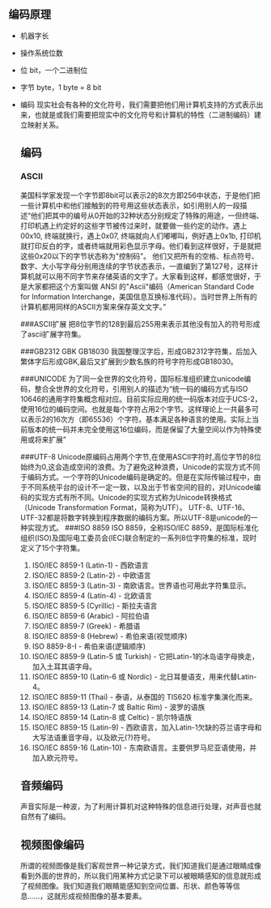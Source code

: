 ## 编码原理

* 机器字长
* 操作系统位数

* 位
   bit，一个二进制位
* 字节
   byte，1 byte = 8 bit
   
* 编码
  现实社会有各种的文化符号，我们需要把他们用计算机支持的方式表示出来，也就是或我们需要把现实中的文化符号和计算机的特性（二进制编码）建立映射关系。
  
  ## 编码
  ### ASCII
    美国科学家发现一个字节即8bit可以表示2的8次方即256中状态，于是他们把一些计算机中和他们接触到的符号用这些状态表示，如引用别人的一段描述“他们把其中的编号从0开始的32种状态分别规定了特殊的用途，一但终端、打印机遇上约定好的这些字节被传过来时，就要做一些约定的动作。遇上00x10, 终端就换行，遇上0x07, 终端就向人们嘟嘟叫，例好遇上0x1b, 打印机就打印反白的字，或者终端就用彩色显示字母。他们看到这样很好，于是就把这些0x20以下的字节状态称为"控制码"。
    他们又把所有的空格、标点符号、数字、大小写字母分别用连续的字节状态表示，一直编到了第127号，这样计算机就可以用不同字节来存储英语的文字了。大家看到这样，都感觉很好，于是大家都把这个方案叫做 ANSI 的"Ascii"编码（American Standard Code for Information Interchange，美国信息互换标准代码）。当时世界上所有的计算机都用同样的ASCII方案来保存英文文字。”  
  
  ###ASCII扩展
    把8位字节的128到最后255用来表示其他没有加入的符号形成了ascii扩展字符集。
    
  ###GB2312 GBK  GB18030
    我国整理汉字后，形成GB2312字符集，后加入繁体字后形成GBK,最后又扩展到少数名族的符号字符形成GB18030。
    
  ###UNICODE
    为了同一全世界的文化符号，国际标准组织建立unicode编码，整合全世界的文化符号，引用别人的描述为“统一码的编码方式与ISO 10646的通用字符集概念相对应。目前实际应用的统一码版本对应于UCS-2，使用16位的编码空间。也就是每个字符占用2个字节。这样理论上一共最多可以表示2的16次方（即65536）个字符。基本满足各种语言的使用。实际上当前版本的统一码并未完全使用这16位编码，而是保留了大量空间以作为特殊使用或将来扩展”
    
  ###UTF-8
    Unicode原编码占用两个字节,在使用ASCII字符时,高位字节的8位始终为0,这会造成空间的浪费。为了避免这种浪费，Unicode的实现方式不同于编码方式。一个字符的Unicode编码是确定的。但是在实际传输过程中，由于不同系统平台的设计不一定一致，以及出于节省空间的目的，对Unicode编码的实现方式有所不同。Unicode的实现方式称为Unicode转换格式（Unicode Transformation Format，简称为UTF）。
  UTF-8、UTF-16、UTF-32都是将数字转换到程序数据的编码方案。所以UTF-8是unicode的一种实现方式。
  ###ISO 8859
  ISO 8859，全称ISO/IEC 8859，是国际标准化组织(ISO)及国际电工委员会(IEC)联合制定的一系列8位字符集的标准，现时定义了15个字符集。 
  1. ISO/IEC 8859-1 (Latin-1) - 西欧语言 
  2. ISO/IEC 8859-2 (Latin-2) - 中欧语言 
  3. ISO/IEC 8859-3 (Latin-3) - 南欧语言。世界语也可用此字符集显示。 
  4. ISO/IEC 8859-4 (Latin-4) - 北欧语言 
  5. ISO/IEC 8859-5 (Cyrillic) - 斯拉夫语言 
  6. ISO/IEC 8859-6 (Arabic) - 阿拉伯语 
  7. ISO/IEC 8859-7 (Greek) - 希腊语 
  8. ISO/IEC 8859-8 (Hebrew) - 希伯来语(视觉顺序) 
  9. ISO 8859-8-I - 希伯来语(逻辑顺序) 
  10. ISO/IEC 8859-9 (Latin-5 或 Turkish) - 它把Latin-1的冰岛语字母换走，加入土耳其语字母。 
  11. ISO/IEC 8859-10 (Latin-6 或 Nordic) - 北日耳曼语支，用来代替Latin-4。 
  12. ISO/IEC 8859-11 (Thai) - 泰语，从泰国的 TIS620 标准字集演化而来。 
  13. ISO/IEC 8859-13 (Latin-7 或 Baltic Rim) - 波罗的语族 
  14. ISO/IEC 8859-14 (Latin-8 或 Celtic) - 凯尔特语族 
  15. ISO/IEC 8859-15 (Latin-9) - 西欧语言，加入Latin-1欠缺的芬兰语字母和大写法语重音字母，以及欧元(?)符号。 
  16. ISO/IEC 8859-16 (Latin-10) - 东南欧语言。主要供罗马尼亚语使用，并加入欧元符号。
  
  ## 音频编码
    声音实际是一种波，为了利用计算机对这种特殊的信息进行处理，对声音也就自然有了编码。
   
  ## 视频图像编码
    所谓的视频图像是我们客观世界一种记录方式，我们知道我们是通过眼睛成像看到外面的世界的，所以我们用某种方式记录下可以被眼睛感知的信息就形成了视频图像。我们知道我们眼睛能感知到空间位置、形状、颜色等等信息......，这就形成视频图像的基本要素。
  
  
  
